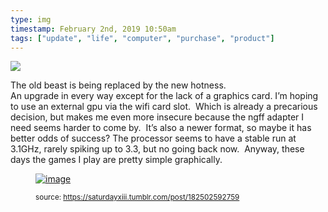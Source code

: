 ```yaml
---
type: img
timestamp: February 2nd, 2019 10:50am
tags: ["update", "life", "computer", "purchase", "product"]
---
```

<img src="https://saturdayxiii.github.io/media/182502592759.png"/>

The old beast is being replaced by the new hotness.
<br/>
An upgrade in every way except for the lack of a graphics card.
I’m hoping to use an external gpu via the wifi card slot.  Which is already a precarious decision, but makes me even more insecure because the ngff adapter I need seems harder to come by.  It’s also a newer format, so maybe it has better odds of success?
The processor seems to have a stable run at 3.1GHz, rarely spiking up to 3.3, but no going back now.  Anyway, these days the games I play are pretty simple graphically.
<figure data-orig-width="1757" data-orig-height="743" class="tmblr-full"><a href="https://66.media.tumblr.com/cdf0be575f8d3c5f5a70c690527d2bf2/tumblr_inline_pmb8811Zz51rnrp45_1280.png" target="_blank"><img src="https://64.media.tumblr.com/cdf0be575f8d3c5f5a70c690527d2bf2/tumblr_inline_pmb8811Zz51rnrp45_540.png" alt="image" data-orig-width="1757" data-orig-height="743"/></a> 
      
      
  
<small>source: https://saturdayxiii.tumblr.com/post/182502592759</small>
